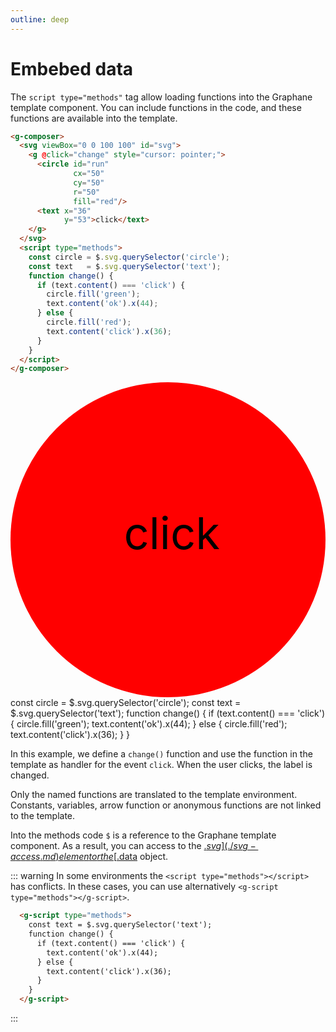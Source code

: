 ```yaml
---
outline: deep
---
```


# Embebed data

The `script type="methods"` tag allow loading functions into the Graphane template component. You
can include functions in the code, and these functions are available into the template.

```html {13-25}
<g-composer>
  <svg viewBox="0 0 100 100" id="svg">
    <g @click="change" style="cursor: pointer;">
      <circle id="run"
              cx="50"
              cy="50"
              r="50"
              fill="red"/>
      <text x="36"
            y="53">click</text>
    </g>
  </svg>
  <script type="methods">
    const circle = $.svg.querySelector('circle');
    const text   = $.svg.querySelector('text');
    function change() {
      if (text.content() === 'click') {
        circle.fill('green');
        text.content('ok').x(44);
      } else {
        circle.fill('red');
        text.content('click').x(36);
      }
    }
  </script>
</g-composer>
```

<g-composer>
  <svg viewBox="0 0 100 100" id="svg">
    <g g-on:click="change" style="cursor: pointer;">
      <circle id="run"
              cx="50"
              cy="50"
              r="50"
              fill="red"/>
      <text x="36" 
            y="53">click</text>
    </g>
  </svg>
  <g-script type="methods">
    const circle = $.svg.querySelector('circle');
    const text   = $.svg.querySelector('text');
    function change() {
      if (text.content() === 'click') {
        circle.fill('green');
        text.content('ok').x(44);
      } else {
        circle.fill('red');
        text.content('click').x(36);
      }
    }
  </g-script>
</g-composer>

In this example, we define a `change()` function and use the function in the template as handler for
the event `click`. When the user clicks, the label is changed.

Only the named functions are translated to the template environment. Constants, variables, 
arrow function or anonymous functions are not linked to the template.

Into the methods code `$` is a reference to the Graphane template component. As a result, you
can access to the [$.svg](./svg-access.md) element or the [$.data](./$.data.md) object.

::: warning 
In some environments the `<script type="methods"></script>` has conflicts. In these
cases, you can use alternatively `<g-script type="methods"></g-script>`.

```html
  <g-script type="methods">
    const text = $.svg.querySelector('text');
    function change() {
      if (text.content() === 'click') {
        text.content('ok').x(44);
      } else {
        text.content('click').x(36);
      }
    }
  </g-script>
```
:::

